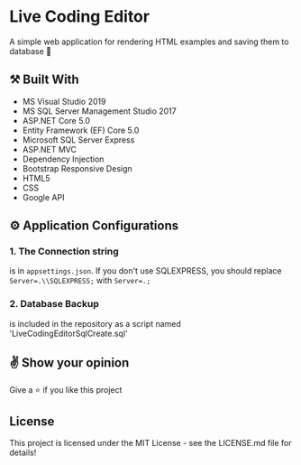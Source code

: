 # Live Coding Editor

A simple web application for rendering HTML examples and saving them to database :dart:

## :hammer_and_pick: **Built With**

- MS Visual Studio 2019
- MS SQL Server Management Studio 2017
- ASP.NET Core 5.0
- Entity Framework (EF) Core 5.0
- Microsoft SQL Server Express
- ASP.NET MVC
- Dependency Injection
- Bootstrap Responsive Design
- HTML5
- CSS
- Google API


## :gear: **Application Configurations**

### 1. The Connection string 
is in `appsettings.json`. If you don't use SQLEXPRESS, you should replace `Server=.\\SQLEXPRESS;` with `Server=.;`

### 2. Database Backup
is included in the repository as a script named 'LiveCodingEditorSqlCreate.sql'


## :v: **Show your opinion**

Give a :star: if you like this project


## **License**
This project is licensed under the MIT License - see the LICENSE.md file for details!
